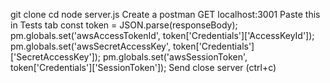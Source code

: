 git clone 
cd 
node server.js
Create a postman GET localhost:3001
Paste this in Tests tab
const token = JSON.parse(responseBody);
pm.globals.set('awsAccessTokenId', token['Credentials']['AccessKeyId']);
pm.globals.set('awsSecretAccessKey', token['Credentials']['SecretAccessKey']);
pm.globals.set('awsSessionToken', token['Credentials']['SessionToken']);
Send
close server (ctrl+c)
